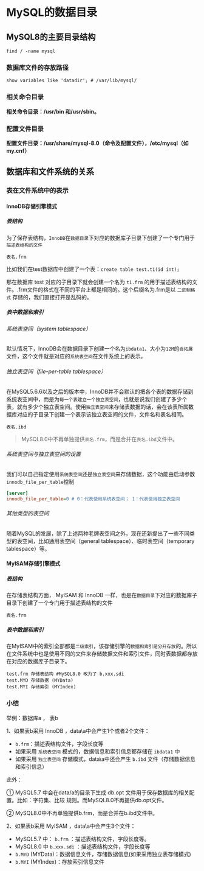 # MySQL的数据目录


## MySQL8的主要目录结构

```shell
find / -name mysql
```

### 数据库文件的存放路径

```mysql
show variables like 'datadir'; # /var/lib/mysql/
```

### 相关命令目录

**相关命令目录：/usr/bin 和/usr/sbin。**

### 配置文件目录

**配置文件目录：/usr/share/mysql-8.0（命令及配置文件），/etc/mysql（如my.cnf）**


## 数据库和文件系统的关系

### 表在文件系统中的表示

#### InnoDB存储引擎模式

##### 表结构

为了保存表结构，`InnoDB`在`数据目录`下对应的数据库子目录下创建了一个专门用于`描述表结构的文件`

```
表名.frm
```

比如我们在test数据库中创建了一个表：`create table test.t1(id int);`

那在数据库 test 对应的子目录下就会创建一个名为 `t1.frm` 的用于描述表结构的文件。.frm文件的格式在不同的平台上都是相同的。这个后缀名为.frm是以 `二进制格式` 存储的，我们直接打开是乱码的。


##### 表中数据和索引

###### 系统表空间（system tablespace）

默认情况下，InnoDB会在数据目录下创建一个名为`ibdata1`、大小为`12M`的`自拓展`文件，这个文件就是对应的`系统表空间`在文件系统上的表示。

###### 独立表空间（file-per-table tablespace）

在MySQL5.6.6以及之后的版本中，InnoDB并不会默认的把各个表的数据存储到系统表空间中，而是为`每一个表建立一个独立表空间`，也就是说我们创建了多少个表，就有多少个独立表空间。使用`独立表空间`来存储表数据的话，会在该表所属数据库对应的子目录下创建一个表示该独立表空间的文件，文件名和表名相同。

```
表名.ibd
```

> MySQL8.0中不再单独提供`表名.frm`，而是合并在`表名.ibd`文件中。

###### 系统表空间与独立表空间的设置

我们可以自己指定使用`系统表空间`还是`独立表空间`来存储数据，这个功能由启动参数`innodb_file_per_table`控制

```ini
[server] 
innodb_file_per_table=0 # 0：代表使用系统表空间； 1：代表使用独立表空间
```

###### 其他类型的表空间

随着MySQL的发展，除了上述两种老牌表空间之外，现在还新提出了一些不同类型的表空间，比如通用表空间（general tablespace）、临时表空间（temporary tablespace）等。

#### MyISAM存储引擎模式

##### 表结构

在存储表结构方面， MyISAM 和 InnoDB 一样，也是在`数据目录`下对应的数据库子目录下创建了一个专门用于描述表结构的文件

```
表名.frm
```

##### 表中数据和索引

在MyISAM中的索引全部都是`二级索引`，该存储引擎的`数据和索引是分开存放`的。所以在文件系统中也是使用不同的文件来存储数据文件和索引文件，同时表数据都存放在对应的数据库子目录下。

```
test.frm 存储表结构 #MySQL8.0 改为了 b.xxx.sdi
test.MYD 存储数据 (MYData) 
test.MYI 存储索引 (MYIndex)
```

### 小结

举例：数据库a ， 表b

1、如果表b采用 InnoDB ，data\a中会产生1个或者2个文件：
- `b.frm`：描述表结构文件，字段长度等
- 如果采用 `系统表空间` 模式的，数据信息和索引信息都存储在 `ibdata1` 中
- 如果采用 `独立表空间` 存储模式，data\a中还会产生 `b.ibd` 文件（存储数据信息和索引信息）

此外：

① MySQL5.7 中会在data/a的目录下生成 db.opt 文件用于保存数据库的相关配置。比如：字符集、比较
规则。而MySQL8.0不再提供db.opt文件。

② MySQL8.0中不再单独提供b.frm，而是合并在b.ibd文件中。

2、如果表b采用 MyISAM ，data\a中会产生3个文件：

- MySQL5.7 中： `b.frm` ：描述表结构文件，字段长度等。
- MySQL8.0 中 `b.xxx.sdi` ：描述表结构文件，字段长度等
- `b.MYD` (MYData)：数据信息文件，存储数据信息(如果采用独立表存储模式)
- `b.MYI` (MYIndex)：存放索引信息文件

